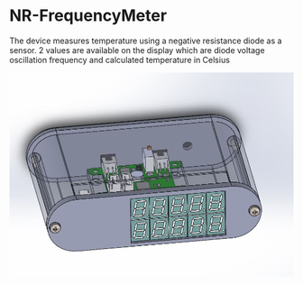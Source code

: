 # NR-FrequencyMeter
The device measures temperature using a negative resistance diode as a sensor. 
2 values are available on the display which are diode voltage oscillation frequency and calculated temperature in Celsius

![device model](https://github.com/OTRIUM/NR-FrequencyMeter/blob/master/DeviceModel.JPG)
